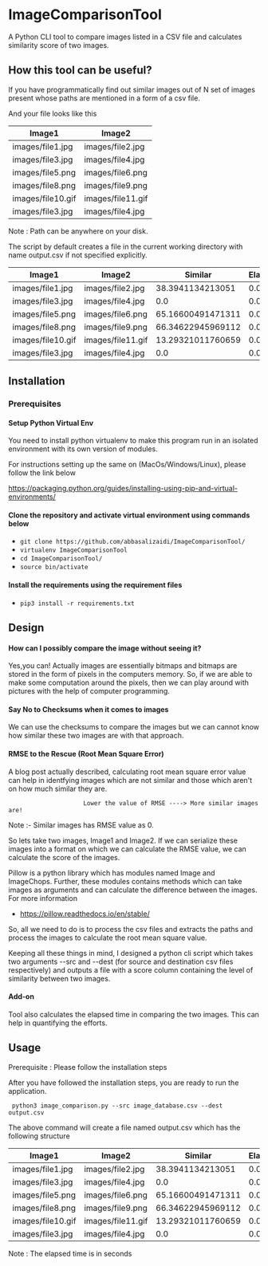 # ImageComparisonTool

A Python CLI tool to compare images listed in a CSV file and calculates similarity score of two images.

## How this tool can be useful?

If you have programmatically find out similar images out of N set of images present whose paths are mentioned in a form of a csv file.

And your file looks like this

|  Image1           | Image2            |
|-------------------|-------------------|
| images/file1.jpg  | images/file2.jpg  |
| images/file3.jpg  | images/file4.jpg  |
| images/file5.png  | images/file6.png  |
| images/file8.png  | images/file9.png  |
| images/file10.gif | images/file11.gif |
| images/file3.jpg  | images/file4.jpg  |

Note : Path can be anywhere on your disk.

The script by default creates a file in the current working directory with name output.csv if not specified explicitly.

| Image1            | Image2            | Similar           | Elapsed |
|-------------------|-------------------|-------------------|---------|
| images/file1.jpg  | images/file2.jpg  | 38.3941134213051  | 0.019   |
| images/file3.jpg  | images/file4.jpg  | 0.0               | 0.0439  |
| images/file5.png  | images/file6.png  | 65.16600491471311 | 0.0843  |
| images/file8.png  | images/file9.png  | 66.34622945969112 | 0.0731  |
| images/file10.gif | images/file11.gif | 13.29321011760659 | 0.0007  |
| images/file3.jpg  | images/file4.jpg  | 0.0               | 0.0445  |


## Installation

### Prerequisites

#### Setup Python Virtual Env

You need to install python virtualenv to make this program run in an isolated environment with its own version of modules.

For instructions setting up the same on (MacOs/Windows/Linux), please follow the link below

https://packaging.python.org/guides/installing-using-pip-and-virtual-environments/

#### Clone the repository and activate virtual environment using commands below

-  ``` git clone https://github.com/abbasalizaidi/ImageComparisonTool/ ```
-  ``` virtualenv ImageComparisonTool ```
-  ``` cd ImageComparisonTool/ ```
-  ``` source bin/activate ```

#### Install the requirements using the requirement files
-  ``` pip3 install -r requirements.txt ```

## Design 

#### How can I possibly compare the image without seeing it?

Yes,you can! Actually images are essentially bitmaps and bitmaps are stored in the form of pixels in the computers memory. So, if we are able to make some computation around the pixels, then we can play around with pictures with the help of computer programming.

#### Say No to Checksums when it comes to images
We can use the checksums to compare the images but we can cannot know how similar these two images are with that approach.

#### RMSE to the Rescue (Root Mean Square Error)

A blog post actually described, calculating root mean square error value can help in identfying images which are not similar and those which aren't on how much similar they are.

                         Lower the value of RMSE ----> More similar images are!

Note :- Similar images has RMSE value as 0.

So lets take two images, Image1 and Image2. If we can serialize these images into a format on which we can calculate the RMSE value, we can calculate the score of the images.

Pillow is a python library which has modules named Image and ImageChops. Further, these modules contains methods which can take images as arguments and can calculate the difference between the images. For more information 
  
  - https://pillow.readthedocs.io/en/stable/

So, all we need to do is to process the csv files and extracts the paths and process the images to calculate the root mean square value.

Keeping all these things in mind, I designed a python cli script which takes two arguments --src and --dest (for source and destination csv files respectively) and outputs a file with a score column containing the level of similarity between two images.

#### Add-on
Tool also calculates the elapsed time in comparing the two images. This can help in quantifying the efforts.

## Usage

Prerequisite : Please follow the installation steps

After you have followed the installation steps, you are ready to run the application.

``` python3 image_comparison.py --src image_database.csv --dest output.csv```

The above command will create a file named output.csv which has the following structure

| Image1            | Image2            | Similar           | Elapsed |
|-------------------|-------------------|-------------------|---------|
| images/file1.jpg  | images/file2.jpg  | 38.3941134213051  | 0.019   |
| images/file3.jpg  | images/file4.jpg  | 0.0               | 0.0439  |
| images/file5.png  | images/file6.png  | 65.16600491471311 | 0.0843  |
| images/file8.png  | images/file9.png  | 66.34622945969112 | 0.0731  |
| images/file10.gif | images/file11.gif | 13.29321011760659 | 0.0007  |
| images/file3.jpg  | images/file4.jpg  | 0.0               | 0.0445  |

Note : The elapsed time is in seconds









